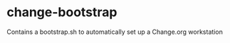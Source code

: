 change-bootstrap
================

Contains a bootstrap.sh to automatically set up a Change.org workstation